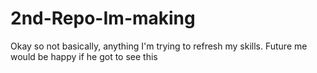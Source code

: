 # 2nd-Repo-Im-making

Okay so not basically, anything
I'm trying to refresh my skills.
Future me would be happy if he got to see this
